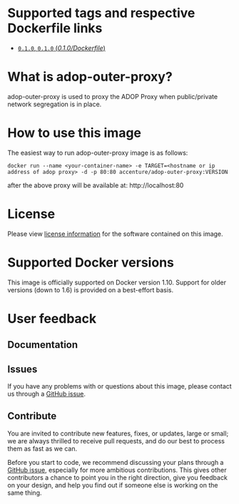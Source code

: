 # Supported tags and respective Dockerfile links

- [`0.1.0`, `0.1.0` (*0.1.0/Dockerfile*)](https://github.com/Accenture/adop-outer-proxy/blob/master/Dockerfile)

# What is adop-outer-proxy?

adop-outer-proxy is used to proxy the ADOP Proxy when public/private network segregation is in place.

# How to use this image

The easiest way to run adop-outer-proxy image is as follows:
```
docker run --name <your-container-name> -e TARGET=<hostname or ip address of adop proxy> -d -p 80:80 accenture/adop-outer-proxy:VERSION
```
after the above proxy will be available at: http://localhost:80

# License
Please view [license information](https://github.com/Accenture/adop-outer-proxy/blob/master/LICENSE.md) for the software contained on this image.

# Supported Docker versions

This image is officially supported on Docker version 1.10.
Support for older versions (down to 1.6) is provided on a best-effort basis.

# User feedback

## Documentation

## Issues
If you have any problems with or questions about this image, please contact us through a [GitHub issue](https://github.com/Accenture/adop-outer-proxy/issues).

## Contribute
You are invited to contribute new features, fixes, or updates, large or small; we are always thrilled to receive pull requests, and do our best to process them as fast as we can.

Before you start to code, we recommend discussing your plans through a [GitHub issue](https://github.com/Accenture/adop-outer-proxy/issues), especially for more ambitious contributions. This gives other contributors a chance to point you in the right direction, give you feedback on your design, and help you find out if someone else is working on the same thing.
